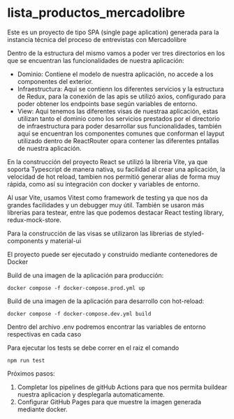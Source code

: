 # lista_productos_mercadolibre

Este es un proyecto de tipo SPA (single page aplication) generada para la instancia técnica del proceso de entrevistas con Mercadolibre

Dentro de la estructura del mismo vamos a poder ver tres directorios en los que se encuentran las funcionalidades de nuestra aplicación:

- Dominio: Contiene el modelo de nuestra aplicación, no accede a los componentes del exterior.
- Infraestructura: Aqui se contienn los diferentes servicios y la estructura de Redux, para la conexión de las apis se utilizó axios, configurado para poder obtener los endpoints base según variables de entorno.
- View: Aqui tenemos las diferentes visas de nuestraa aplicación, estas utilizan tanto el dominio como los servicios prestados por el directorio de infraestructura para poder desarrollar sus funcionalidades, también aquí se encuentran los componentes comunes que conforman el layput utilizado dentro de ReactRouter opara contener las diferentes pntallas de nuestra aplicación.

En la construcción del proyecto React se utilizó la libreria Vite, ya que soporta Typescript de manera nativa, su facilidad al crear una aplicación, la velocidad de hot reload, tambien nos permitió generar alias de forma muy rápida, como así su integración con docker y variables de entorno.

Al usar Vite, usamos Vitest como framework de testing ya que nos da grandes facilidades y un debugger muy útil. También se usaron más librerias para testear, entre las que podemos destacar React testing library, redux-mock-store.

Para la construcción de las visas se utilizaron las librerias de styled-components y material-ui

El proyecto puede ser ejecutado y construido mediante contenedores de Docker

Build de una imagen de la aplicación para producción:

    docker compose -f docker-compose.prod.yml up

Build de una imagen de la aplicación para desarrollo con hot-reload:

    docker compose -f docker-compose.dev.yml build

Dentro del archivo .env podremos encontrar las variables de entorno respectivas en cada caso

Para ejecutar los tests se debe correr en el raiz el comando

    npm run test

Próximos pasos:

1. Completar los pipelines de gitHub Actions para que nos permita buildear nuestra aplicacion y desplegarla automaticamente.
2. Configurar GitHub Pages para que muestre la imagen generada mediante docker.
